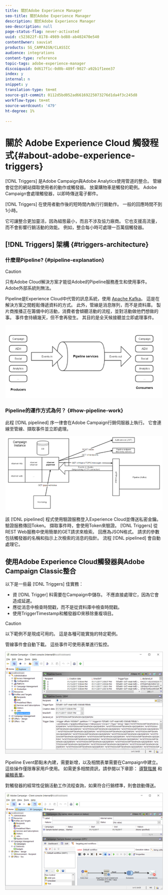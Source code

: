 ```yaml
---
title: 關於Adobe Experience Manager
seo-title: 關於Adobe Experience Manager
description: 關於Adobe Experience Manager
seo-description: null
page-status-flag: never-activated
uuid: c523822f-8178-4989-bd88-ab402470e540
contentOwner: sauviat
products: SG_CAMPAIGN/CLASSIC
audience: integrations
content-type: reference
topic-tags: adobe-experience-manager
discoiquuid: 0d617f1c-0d0b-489f-9027-a92b1f1eee37
index: y
internal: n
snippet: y
translation-type: tm+mt
source-git-commit: 0112d5bd052ad66169225073276d1da4f3c245d8
workflow-type: tm+mt
source-wordcount: '479'
ht-degree: 1%

---
```



# 關於 Adobe Experience Cloud 觸發程式{#about-adobe-experience-triggers}

[!DNL Triggers] 是Adobe Campaign與Adobe Analytics使用管道的整合。 管線會從您的網站擷取使用者的動作或觸發器。 放棄購物車是觸發的範例。 Adobe Campaign會處理觸發器，以即時傳送電子郵件。

[!DNL Triggers] 在使用者動作後的短時間內執行行銷動作。 一般的回應時間不到1小時。

它可讓整合更加靈活，因為組態最小，而且不涉及協力廠商。
它也支援高流量，而不會影響行銷活動的效能。 例如，整合每小時可處理一百萬個觸發器。

## [!DNL Triggers] 架構 {#triggers-architecture}

### 什麼是Pipeline? {#pipeline-explanation}

>[!CAUTION]
>
>只有Adobe Cloud解決方案才能從Adobe的Pipeline服務產生和使用事件。 Adobe外部系統則無法。

Pipeline是Experience Cloud中代管的訊息系統，使用 [Apache Kafka](http://kafka.apache.org/)。 這是在解決方案之間輕鬆傳遞資料的方式。 此外，管線是消息隊列，而不是資料庫。 製片商推播正在籌備中的活動，消費者會傾聽活動的流程，並對活動做他們想做的事。 事件會持續幾天，但不會再發生。 其目的是全天候接聽並立即處理事件。

![](assets/triggers_1.png)

### Pipeline的運作方式為何？ {#how-pipeline-work}

此程 [!DNL pipelined] 序一律會在Adobe Campaign行銷伺服器上執行。 它會連線至管線、擷取事件並立即處理。

![](assets/triggers_2.png)

該 [!DNL pipelined] 程式使用驗證服務登入Experience Cloud並傳送私密金鑰。 驗證服務傳回Token。 擷取事件時，會使用Token來驗證。 [!DNL Triggers] 從REST Web服務中使用簡單的GET請求來檢索。 回應為JSON格式。 請求的參數包括觸發器的名稱和指示上次檢索的消息的指針。 流程 [!DNL pipelined] 會自動處理它。

## 使用Adobe Experience Cloud觸發器與Adobe Campaign Classic整合

以下是一些最 [!DNL Triggers] 佳實務：

* 資 [!DNL Trigger] 料需要在Campaign中儲存。 不應直接處理它，因為它會造成延遲。
* 應從消息中檢查時間戳，而不是從資料庫中檢查時間戳。
* 使用TriggerTimestamp和觸發器ID來移除重複項目。

>[!CAUTION]
>
>以下範例不是現成可用的。 這是各種可能實施的特定範例。

管線事件會自動下載。 這些事件可使用表單進行監控。

![](assets/triggers_3.png)

Pipeline Event節點未內建，需要新增，以及相關表單需要在Campaign中建立。 這些操作僅限專家用戶使用。 如需更多相關資訊，請參閱以下章節： [導覽階層](../../configuration/using/about-navigation-hierarchy.md) 和 [編輯表單](../../configuration/using/editing-forms.md)。

對觸發器的經常性促銷活動工作流程查詢，如果符合行銷標準，則會啟動傳送。

![](assets/triggers_4.png)
